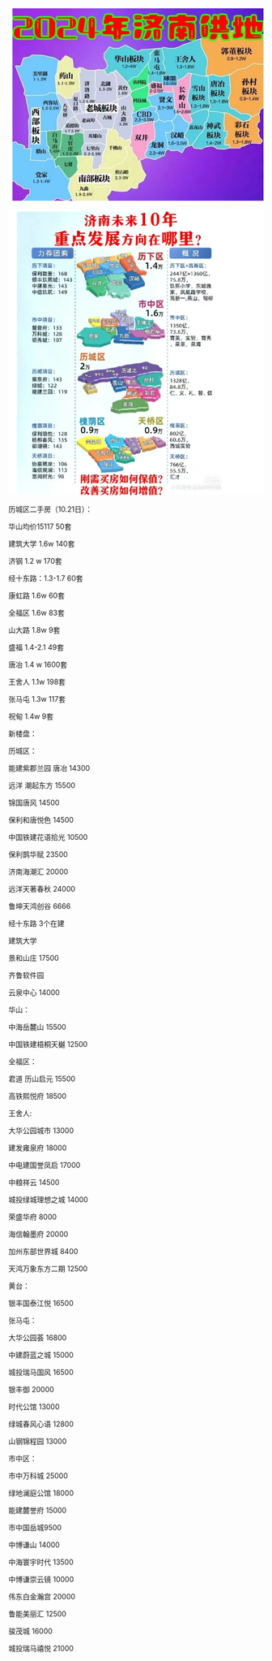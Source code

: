![image-20241021091635453](https://raw.githubusercontent.com/PeipengWang/picture/master/homePictmybatisplusimage-20241021091635453.png)

![image-20241021092012267](https://raw.githubusercontent.com/PeipengWang/picture/master/homePictimage-20241021092012267-1729473613443-15.png)

历城区二手房（10.21日）：

华山均价15117 50套

建筑大学  1.6w  140套

济钢 1.2 w   170套

经十东路：1.3-1.7  60套

康虹路 1.6w 60套

全福区 1.6w 83套

山大路 1.8w 9套

盛福  1.4-2.1  49套

唐冶 1.4 w 1600套

王舍人 1.1w 198套

张马屯 1.3w 117套

祝甸 1.4w 9套



新楼盘：

历城区：

能建紫郡兰园  唐冶  14300

远洋 潮起东方  15500

锦国唐风  14500

保利和唐悦色 14500

中国铁建花语拾光 10500

保利鹊华赋 23500

济南海潮汇 20000

远洋天著春秋 24000

鲁坤天鸿创谷  6666





经十东路  3个在建



建筑大学

景和山庄  17500



齐鲁软件园

云泉中心 14000



华山：

中海岳麓山  15500

中国铁建梧桐天樾  12500

全福区：

君道 历山启元 15500

高铁熙悦府 18500

王舍人:

大华公园城市 13000

建发雍泉府 18000

中电建国誉凤启 17000

中粮祥云 14500

城投绿城理想之城 14000

荣盛华府 8000

海信翰墨府 20000

加州东部世界城 8400

天鸿万象东方二期 12500



黄台：

银丰国泰江悦 16500



张马屯：

大华公园荟 16800

中建蔚蓝之城 15000

城投瑞马国风 16500

银丰御 20000

时代公馆 13000

绿城春风心语  12800

山钢锦程园  13000



市中区：

市中万科城 25000

绿地澜庭公馆 18000

能建麓誉府  15000

市中国岳城9500

中博谦山 14000

中海寰宇时代 13500

中博谦崇云镜 10000

伟东白金瀚宫  20000

鲁能美丽汇 12500

骏茂城  16000

城投瑞马禧悦 21000





